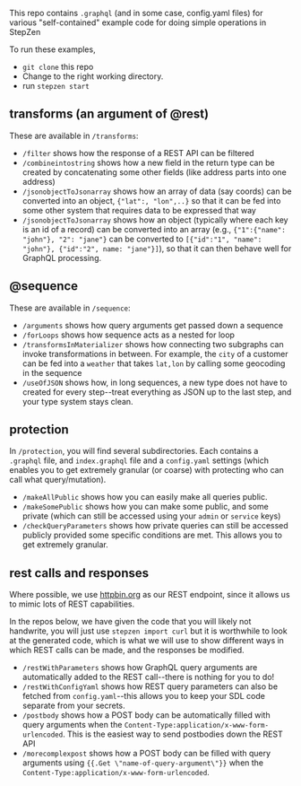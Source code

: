This repo contains `.graphql` (and in some case, config.yaml files) for various "self-contained" example code for doing simple operations in StepZen

To run these examples, 
- `git clone` this repo
- Change to the right working directory.
- run `stepzen start`

## transforms (an argument of @rest)
These are available in `/transforms`:

- `/filter` shows how the response of a REST API can be filtered
- `/combineintostring` shows how a new field in the return type can be created by concatenating some other fields (like address parts into one address)
- `/jsonobjectToJsonarray` shows how an array of data (say coords) can be converted into an object, `{"lat":, "lon",..}` so that it can be fed into some other system that requires data to be expressed that way
- `/jsonobjectToJsonarray` shows how an object (typically where each key is an id of a record) can be converted into an array (e.g., `{"1":{"name": "john"}, "2": "jane"}` can be converted to `[{"id":"1", "name": "john"}, {"id":"2", name: "jane"}]`), so that it can then behave well for GraphQL processing.

## @sequence
These are available in `/sequence`:

- `/arguments` shows how query arguments get passed down a sequence
- `/forLoops` shows how sequence acts as a nested for loop
- `/transformsInMaterializer` shows how connecting two subgraphs can invoke transformations in between. For example, the `city` of a customer can be fed into a `weather` that takes `lat,lon` by calling some geocoding in the sequence
- `/useOfJSON` shows how, in long sequences, a new type does not have to created for every step--treat everything as JSON up to the last step, and your type system stays clean.

## protection
In `/protection`, you will find several subdirectories. Each contains a `.graphql` file, and `index.graphql` file and a `config.yaml` settings (which enables you to get extremely granular (or coarse) with protecting who can call what query/mutation). 

- `/makeAllPublic` shows how you can easily make all queries public.
- `/makeSomePublic` shows how you can make some public, and some private (which can still be accessed using your `admin` or `service` keys)
- `/checkQueryParameters` shows how private queries can still be accessed publicly provided some specific conditions are met. This allows you to get extremely granular.

## rest calls and responses
Where possible, we use [httpbin.org](http://httpbin.org) as our REST endpoint, since it allows us to mimic lots of REST capabilities.

In the repos below, we have given the code that you will likely not handwrite, you will just use `stepzen import curl` but it is worthwhile to look at the generated code, which is what we will use to show different ways in which REST calls can be made, and the responses be modified.

- `/restWithParameters` shows how GraphQL query arguments are automatically added to the REST call--there is nothing for you to do!
- `/restWithConfigYaml` shows how REST query parameters can also be fetched from `config.yaml`--this allows you to keep your SDL code separate from your secrets.
- `/postbody` shows how a POST body can be automatically filled with query arguments when the `Content-Type:application/x-www-form-urlencoded`. This is the easiest way to send postbodies down the REST API
- `/morecomplexpost` shows how a POST body can be filled with query arguments using `{{.Get \"name-of-query-argument\"}}` when the `Content-Type:application/x-www-form-urlencoded`. 
